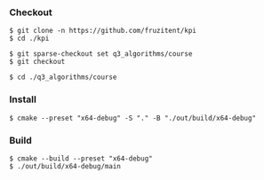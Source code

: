 ### Checkout
```shell
$ git clone -n https://github.com/fruzitent/kpi
$ cd ./kpi

$ git sparse-checkout set q3_algorithms/course
$ git checkout

$ cd ./q3_algorithms/course
```

### Install
```shell
$ cmake --preset "x64-debug" -S "." -B "./out/build/x64-debug"
```

### Build
```shell
$ cmake --build --preset "x64-debug"
$ ./out/build/x64-debug/main
```
